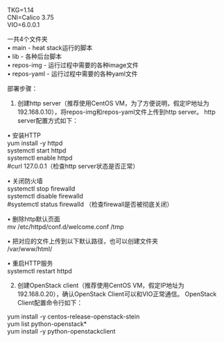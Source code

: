 TKG=1.14  
CNI=Calico 3.75  
VIO=6.0.0.1  

一共4个文件夹  
•	main  - heat stack运行的脚本  
•	lib  - 各种后台脚本  
•	repos-img  - 运行过程中需要的各种image文件  
•	repos-yaml  - 运行过程中需要的各种yaml文件  

部署步骤：
1.	创建http server（推荐使用CentOS VM，为了方便说明，假定IP地址为192.168.0.10），将repos-img和repos-yaml文件上传到http server。
http server配置方式如下：  


  •	安装HTTP  
  yum install -y httpd  
  systemctl start httpd  
  systemctl enable httpd  
  #curl 127.0.0.1（检查http server状态是否正常）  
  
  •	关闭防火墙  
  systemctl stop firewalld  
  systemctl disable firewalld  
  #systemctl status firewalld （检查firewall是否被彻底关闭）  
  
  •	删除http默认页面  
  mv /etc/httpd/conf.d/welcome.conf /tmp  

  •	把对应的文件上传到以下默认路径，也可以创建文件夹  
  /var/www/html/  
  
  •	重启HTTP服务  
  systemctl restart httpd  
  
  
2.	创建OpenStack client（推荐使用CentOS VM，假定IP地址为192.168.0.20），确认OpenStack Client可以和VIO正常通信。
OpenStack Client配置命令行如下：  
  
  yum install -y centos-release-openstack-stein  
  yum list python-openstack*  
  yum install -y python-openstackclient  



